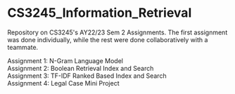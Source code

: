 # CS3245_Information_Retrieval
Repository on CS3245's AY22/23 Sem 2 Assignments.
The first assignment was done individually, while the rest were done collaboratively with a teammate.

Assignment 1: N-Gram Language Model \
Assignment 2: Boolean Retrieval Index and Search \
Assignment 3: TF-IDF Ranked Based Index and Search \
Assignment 4: Legal Case Mini Project
